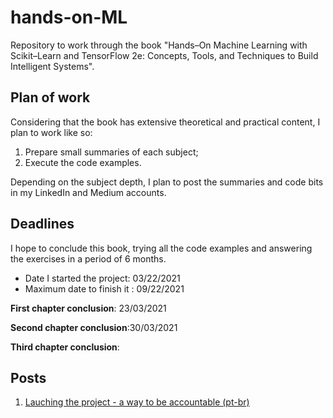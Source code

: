 
# hands-on-ML
Repository to work through the book "Hands–On Machine Learning with Scikit–Learn and TensorFlow 2e: Concepts, Tools, and Techniques to Build Intelligent Systems".

## Plan of work
Considering that the book has extensive theoretical and practical content, I plan to work like so:
1. Prepare small summaries of each subject;
2. Execute the code examples.

Depending on the subject depth, I plan to post the summaries and code bits in my LinkedIn and Medium accounts.

## Deadlines

I hope to conclude this book, trying all the code examples and answering the exercises in a period of 6 months.
* Date I started the project: 03/22/2021
* Maximum date to finish it : 09/22/2021

**First chapter conclusion**: 23/03/2021 <br>

**Second chapter conclusion**:30/03/2021 <br>

**Third chapter conclusion**: <br>


## Posts

1. [Lauching the project - a way to be accountable (pt-br)](https://www.linkedin.com/posts/jo%C3%A3o-v%C3%ADtor-perez-de-souza_souzajvphands-on-ml-activity-6782797335106781184-28-q) 